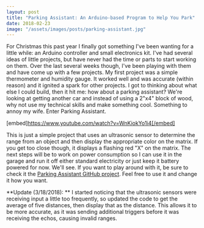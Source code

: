 ```yaml
---
layout: post
title: "Parking Assistant: An Arduino-based Program to Help You Park"
date: 2018-02-23
image: "/assets/images/posts/parking-assistant.jpg"
---
```

For Christmas this past year I finally got something I've been wanting for a little while: an Arduino controller and small electronics kit. I've had several ideas of little projects, but have never had the time or parts to start working on them. Over the last several weeks though, I've been playing with them and have come up with a few projects. My first project was a simple thermometer and humidity gauge. It worked well and was accurate (within reason) and it ignited a spark for other projects. I got to thinking about what else I could build, then it hit me: how about a parking assistant? We're looking at getting another car and instead of using a 2"x4" block of wood, why not use my technical skills and make something cool. Something to annoy my wife. Enter Parking Assistant.

[embed]https://www.youtube.com/watch?v=WnKiokYo1i4[/embed]

This is just a simple project that uses an ultrasonic sensor to determine the range from an object and then display the appropriate color on the matrix. If you get too close though, it displays a flashing red "X" on the matrix. The next steps will be to work on power consumption so I can use it in the garage and run it off either standard electricity or just keep it battery powered for now. We'll see. If you want to play around with it, be sure to check it the [Parking Assistant GitHub project](https://github.com/dauble/Parking-Assistant). Feel free to use it and change it how you want.

**Update (3/18/2018): **
I started noticing that the ultrasonic sensors were receiving input a little too frequently, so updated the code to get the average of five distances, then display that as the distance. This allows it to be more accurate, as it was sending additional triggers before it was receiving the echos, causing invalid ranges.